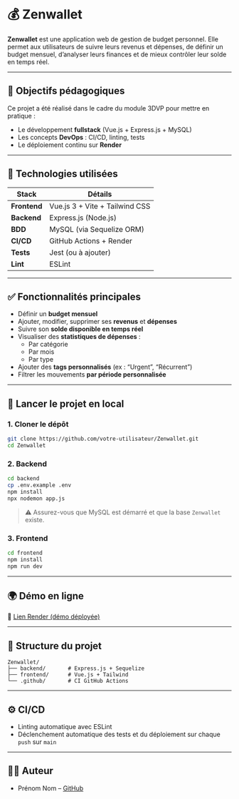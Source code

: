 # 💰 Zenwallet

**Zenwallet** est une application web de gestion de budget personnel. Elle permet aux utilisateurs de suivre leurs revenus et dépenses, de définir un budget mensuel, d’analyser leurs finances et de mieux contrôler leur solde en temps réel.

---

## 🎯 Objectifs pédagogiques

Ce projet a été réalisé dans le cadre du module 3DVP pour mettre en pratique :

- Le développement **fullstack** (Vue.js + Express.js + MySQL)
- Les concepts **DevOps** : CI/CD, linting, tests
- Le déploiement continu sur **Render**

---

## 🔧 Technologies utilisées

| Stack        | Détails                        |
|--------------|--------------------------------|
| **Frontend** | Vue.js 3 + Vite + Tailwind CSS |
| **Backend**  | Express.js (Node.js)           |
| **BDD**      | MySQL (via Sequelize ORM)      |
| **CI/CD**    | GitHub Actions + Render        |
| **Tests**    | Jest (ou à ajouter)            |
| **Lint**     | ESLint                         |

---

## ✅ Fonctionnalités principales

- Définir un **budget mensuel**
- Ajouter, modifier, supprimer ses **revenus** et **dépenses**
- Suivre son **solde disponible en temps réel**
- Visualiser des **statistiques de dépenses** :
  - Par catégorie
  - Par mois
  - Par type
- Ajouter des **tags personnalisés** (ex : “Urgent”, “Récurrent”)
- Filtrer les mouvements **par période personnalisée**

---

## 🚀 Lancer le projet en local

### 1. Cloner le dépôt

```bash
git clone https://github.com/votre-utilisateur/Zenwallet.git
cd Zenwallet
```

### 2. Backend

```bash
cd backend
cp .env.example .env
npm install
npx nodemon app.js
```

> ⚠️ Assurez-vous que MySQL est démarré et que la base `Zenwallet` existe.

### 3. Frontend

```bash
cd frontend
npm install
npm run dev
```

---

## 🌍 Démo en ligne

🔗 [Lien Render (démo déployée)](https://Zenwallet-app.onrender.com)

---

## 📂 Structure du projet

```
Zenwallet/
├── backend/       # Express.js + Sequelize
├── frontend/      # Vue.js + Tailwind
└── .github/       # CI GitHub Actions
```

---

## ⚙️ CI/CD

- Linting automatique avec ESLint
- Déclenchement automatique des tests et du déploiement sur chaque `push` sur `main`

---


## 👨‍💻 Auteur

- Prénom Nom – [GitHub](https://github.com/votre-utilisateur)
